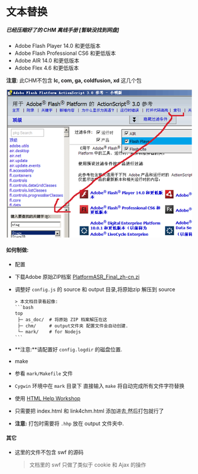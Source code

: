 文本替换
===========================

##### 已经压缩好了的 CHM 离线手册 [暂缺没找到网盘]

 * Adobe Flash Player 14.0 和更低版本
 * Adobe Flash Professional CS6 和更低版本
 * Adobe AIR 14.0 和更低版本
 * Adobe Flex 4.6 和更低版本

**注意**: 此CHM不包含 **lc, com, ga, coldfusion, xd**  这几个包

![asdoc](show.png)

#### 如何制做:

 *  配置
 
  - 下载Adobe 原始ZIP档案 [PlatformASR_Final_zh-cn.zi](http://help.adobe.com/zh_CN/FlashPlatform/reference/actionscript/3/PlatformASR_Final_zh-cn.zip)

  - 调整好 `config.js` 的 source 和 output 目录,将原始zip 解压到 source

		> 本文档目录看起像:
		```bash
		top
		 ├─ as_doc/  # 将原始 ZIP 档案解压在这
		 ├─ chm/	 # output文件夹 配置文件会自动创建. 	
		 └─ mark/	 # for Nodejs
		```
  - **注意:**请配置好 `config.logdir` 的磁盘位置.		

 * make
  
  - 参看 `mark/Makefile` 文件 

  - `Cygwin` 环境中在 `mark` 目录下 直接输入 `make` 将自动完成所有文件字符替换

 * 使用 [HTML Help Workshop](http://www.microsoft.com/en-us/download/details.aspx?id=21138#system-requirements)

  - 只需要把 index.html 和 link4chm.html 添加进去,然后打包就行了

  - **注意:** 打包时需要将 `.hhp` 放在 output 文件夹中.

 



#### 其它

 * 这里的文件不包含 swf 的源码

	> 文档里的 swf 只做了类似于 cookie 和 Ajax 的操作